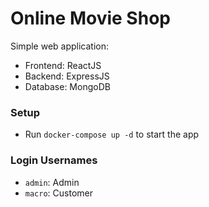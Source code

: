 # Online Movie Shop

Simple web application:

- Frontend: ReactJS
- Backend: ExpressJS
- Database: MongoDB

### Setup

- Run `docker-compose up -d` to start the app

### Login Usernames

- `admin`: Admin
- `macro`: Customer
